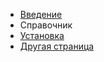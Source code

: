 * [Введение](introduction.md)
* Справочник
* [Установка](installation.md)
* [Другая страница](another-page.md)